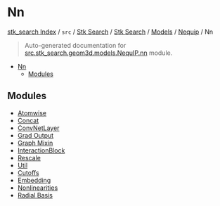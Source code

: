 # Nn

[stk_search Index](../../../../../../README.md#stk_search-index) / `src` / [Stk Search](../../../../index.md#stk-search) / [Stk Search](../../../../index.md#stk-search) / [Models](../../index.md#models) / [Nequip](../index.md#nequip) / Nn

> Auto-generated documentation for [src.stk_search.geom3d.models.NequIP.nn](https://github.com/mohammedazzouzi15/STK_search/blob/main/src/stk_search/geom3d/models/NequIP/nn/__init__.py) module.

- [Nn](#nn)
  - [Modules](#modules)

## Modules

- [Atomwise](./_atomwise.md)
- [Concat](./_concat.md)
- [ConvNetLayer](./_convnetlayer.md)
- [Grad Output](./_grad_output.md)
- [Graph Mixin](./_graph_mixin.md)
- [InteractionBlock](./_interaction_block.md)
- [Rescale](./_rescale.md)
- [Util](./_util.md)
- [Cutoffs](./cutoffs.md)
- [Embedding](embedding/index.md)
- [Nonlinearities](./nonlinearities.md)
- [Radial Basis](./radial_basis.md)